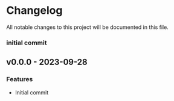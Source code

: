 # Changelog

All notable changes to this project will be documented in this file.

### initial commit

<a name="v0.0.0"></a>
## v0.0.0 - 2023-09-28

### Features

- Initial commit


[Unreleased]: https://github.com/terraform-aws-modules/terraform-aws-iam/compare/v4.7.0...HEAD
[v0.0.0]: https://github.com/terraform-aws-modules/terraform-aws-iam/compare/v0.0.1...v0.0.2